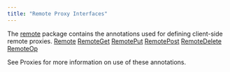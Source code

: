 ```yaml
---
title: "Remote Proxy Interfaces"
---
```


The [remote]({{API_DOCS}}/org/apache/juneau/http/remote.html) package contains the annotations used for defining client-side remote proxies.
<tree>
<node-0><java-annotation>[Remote]({{API_DOCS}}/org/apache/juneau/http/remote/Remote.html)</java-annotation></node-0>
<node-0><java-annotation>[RemoteGet]({{API_DOCS}}/org/apache/juneau/http/remote/RemoteGet.html)</java-annotation></node-0>
<node-0><java-annotation>[RemotePut]({{API_DOCS}}/org/apache/juneau/http/remote/RemotePut.html)</java-annotation></node-0>
<node-0><java-annotation>[RemotePost]({{API_DOCS}}/org/apache/juneau/http/remote/RemotePost.html)</java-annotation></node-0>
<node-0><java-annotation>[RemoteDelete]({{API_DOCS}}/org/apache/juneau/http/remote/RemoteDelete.html)</java-annotation></node-0>
<node-0><java-annotation>[RemoteOp]({{API_DOCS}}/org/apache/juneau/http/remote/RemoteOp.html)</java-annotation></node-0>
</tree>

See Proxies for more information on use of these annotations.
